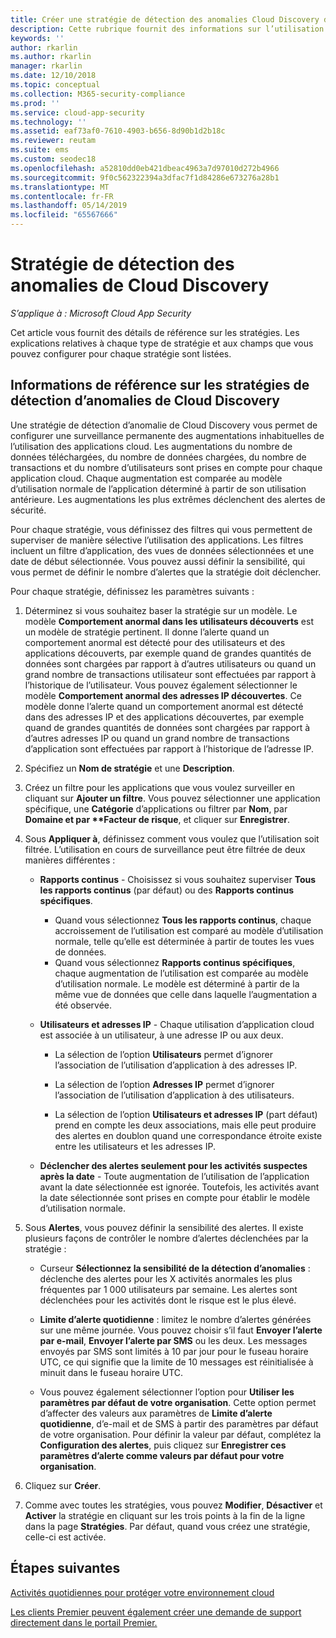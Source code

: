 ```yaml
---
title: Créer une stratégie de détection des anomalies Cloud Discovery dans Cloud App Security
description: Cette rubrique fournit des informations sur l’utilisation des stratégies de détection des anomalies Cloud Discovery.
keywords: ''
author: rkarlin
ms.author: rkarlin
manager: rkarlin
ms.date: 12/10/2018
ms.topic: conceptual
ms.collection: M365-security-compliance
ms.prod: ''
ms.service: cloud-app-security
ms.technology: ''
ms.assetid: eaf73af0-7610-4903-b656-8d90b1d2b18c
ms.reviewer: reutam
ms.suite: ems
ms.custom: seodec18
ms.openlocfilehash: a52810dd0eb421dbeac4963a7d97010d272b4966
ms.sourcegitcommit: 9f0c562322394a3dfac7f1d84286e673276a28b1
ms.translationtype: MT
ms.contentlocale: fr-FR
ms.lasthandoff: 05/14/2019
ms.locfileid: "65567666"
---
```

# <a name="cloud-discovery-anomaly-detection-policy"></a>Stratégie de détection des anomalies de Cloud Discovery

*S’applique à : Microsoft Cloud App Security*

Cet article vous fournit des détails de référence sur les stratégies. Les explications relatives à chaque type de stratégie et aux champs que vous pouvez configurer pour chaque stratégie sont listées.  
  
## <a name="cloud-discovery-anomaly-detection-policy-reference"></a>Informations de référence sur les stratégies de détection d’anomalies de Cloud Discovery
  
Une stratégie de détection d’anomalie de Cloud Discovery vous permet de configurer une surveillance permanente des augmentations inhabituelles de l’utilisation des applications cloud. Les augmentations du nombre de données téléchargées, du nombre de données chargées, du nombre de transactions et du nombre d’utilisateurs sont prises en compte pour chaque application cloud. Chaque augmentation est comparée au modèle d’utilisation normale de l’application déterminé à partir de son utilisation antérieure. Les augmentations les plus extrêmes déclenchent des alertes de sécurité.  
 
Pour chaque stratégie, vous définissez des filtres qui vous permettent de superviser de manière sélective l’utilisation des applications. Les filtres incluent un filtre d’application, des vues de données sélectionnées et une date de début sélectionnée. Vous pouvez aussi définir la sensibilité, qui vous permet de définir le nombre d’alertes que la stratégie doit déclencher.  

Pour chaque stratégie, définissez les paramètres suivants :

1. Déterminez si vous souhaitez baser la stratégie sur un modèle. Le modèle **Comportement anormal dans les utilisateurs découverts** est un modèle de stratégie pertinent. Il donne l’alerte quand un comportement anormal est détecté pour des utilisateurs et des applications découverts, par exemple quand de grandes quantités de données sont chargées par rapport à d’autres utilisateurs ou quand un grand nombre de transactions utilisateur sont effectuées par rapport à l’historique de l’utilisateur. Vous pouvez également sélectionner le modèle **Comportement anormal des adresses IP découvertes**. Ce modèle donne l’alerte quand un comportement anormal est détecté dans des adresses IP et des applications découvertes, par exemple quand de grandes quantités de données sont chargées par rapport à d’autres adresses IP ou quand un grand nombre de transactions d’application sont effectuées par rapport à l’historique de l’adresse IP. 
 
2. Spécifiez un **Nom de stratégie** et une **Description**.  

3. Créez un filtre pour les applications que vous voulez surveiller en cliquant sur <strong>Ajouter un filtre</strong>. 
   Vous pouvez sélectionner une application spécifique, une <strong>Catégorie</strong> d’applications ou filtrer par <strong>Nom</strong>, par <strong>Domaine et par **Facteur de risque</strong>, et cliquer sur <strong>Enregistrer</strong>.

4. Sous **Appliquer à**, définissez comment vous voulez que l’utilisation soit filtrée. L’utilisation en cours de surveillance peut être filtrée de deux manières différentes :  
  
    - **Rapports continus** - Choisissez si vous souhaitez superviser **Tous les rapports continus** (par défaut) ou des **Rapports continus spécifiques**.  
  
        - Quand vous sélectionnez **Tous les rapports continus**, chaque accroissement de l’utilisation est comparé au modèle d’utilisation normale, telle qu’elle est déterminée à partir de toutes les vues de données.  
        - Quand vous sélectionnez **Rapports continus spécifiques**, chaque augmentation de l’utilisation est comparée au modèle d’utilisation normale. Le modèle est déterminé à partir de la même vue de données que celle dans laquelle l’augmentation a été observée.  
  
    - **Utilisateurs et adresses IP** - Chaque utilisation d’application cloud est associée à un utilisateur, à une adresse IP ou aux deux.  
  
        - La sélection de l’option **Utilisateurs** permet d’ignorer l’association de l’utilisation d’application à des adresses IP.  
  
        - La sélection de l’option **Adresses IP** permet d’ignorer l’association de l’utilisation d’application à des utilisateurs.  
  
        - La sélection de l’option **Utilisateurs et adresses IP** (part défaut) prend en compte les deux associations, mais elle peut produire des alertes en doublon quand une correspondance étroite existe entre les utilisateurs et les adresses IP.

    - **Déclencher des alertes seulement pour les activités suspectes après la date** - Toute augmentation de l’utilisation de l’application avant la date sélectionnée est ignorée. Toutefois, les activités avant la date sélectionnée sont prises en compte pour établir le modèle d’utilisation normale.  
  
5. Sous **Alertes**, vous pouvez définir la sensibilité des alertes. Il existe plusieurs façons de contrôler le nombre d’alertes déclenchées par la stratégie :  
  
    - Curseur **Sélectionnez la sensibilité de la détection d’anomalies** : déclenche des alertes pour les X activités anormales les plus fréquentes par 1 000 utilisateurs par semaine. Les alertes sont déclenchées pour les activités dont le risque est le plus élevé.  
  
    - **Limite d’alerte quotidienne** : limitez le nombre d’alertes générées sur une même journée. Vous pouvez choisir s’il faut **Envoyer l’alerte par e-mail**, **Envoyer l’alerte par SMS** ou les deux. Les messages envoyés par SMS sont limités à 10 par jour pour le fuseau horaire UTC, ce qui signifie que la limite de 10 messages est réinitialisée à minuit dans le fuseau horaire UTC.

    - Vous pouvez également sélectionner l’option pour **Utiliser les paramètres par défaut de votre organisation**. Cette option permet d’affecter des valeurs aux paramètres de **Limite d’alerte quotidienne**, d’e-mail et de SMS à partir des paramètres par défaut de votre organisation. Pour définir la valeur par défaut, complétez la **Configuration des alertes**, puis cliquez sur **Enregistrer ces paramètres d’alerte comme valeurs par défaut pour votre organisation**.

6. Cliquez sur **Créer**.

7. Comme avec toutes les stratégies, vous pouvez **Modifier**, **Désactiver** et **Activer** la stratégie en cliquant sur les trois points à la fin de la ligne dans la page **Stratégies**. Par défaut, quand vous créez une stratégie, celle-ci est activée.

## <a name="next-steps"></a>Étapes suivantes  
[Activités quotidiennes pour protéger votre environnement cloud](daily-activities-to-protect-your-cloud-environment.md)   

[Les clients Premier peuvent également créer une demande de support directement dans le portail Premier.](https://premier.microsoft.com/)  
  
  
